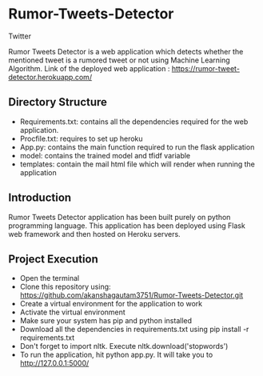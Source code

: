 # Rumor-Tweets-Detector
Twitter

Rumor Tweets Detector is a web application which detects whether the mentioned tweet is a rumored tweet or not using Machine Learning Algorithm. Link of the deployed web application : https://rumor-tweet-detector.herokuapp.com/


## Directory Structure
- Requirements.txt: contains all the dependencies required for the web application.
- Procfile.txt: requires to set up heroku
- App.py: contains the main function required to run the flask application
- model: contains the trained model and tfidf variable 
- templates: contain the mail html file which will render when running the application

## Introduction
Rumor Tweets Detector application has been built purely on python programming language. This application has been deployed using Flask web framework and then hosted on Heroku servers.
 
## Project Execution
- Open the terminal
- Clone this repository using: https://github.com/akanshagautam3751/Rumor-Tweets-Detector.git 
- Create a virtual environment for the application to work
- Activate the virtual environment
- Make sure your system has pip and python installed
- Download all the dependencies in requirements.txt using pip install -r requirements.txt
- Don't forget to import nltk. Execute nltk.download('stopwords')
- To run the application, hit python app.py. It will take you to http://127.0.0.1:5000/

